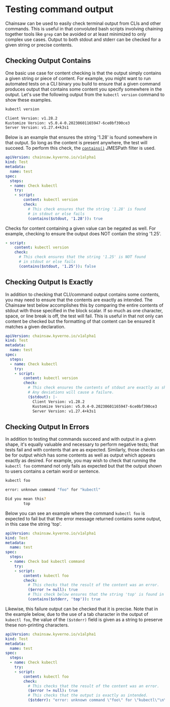 # Testing command output

Chainsaw can be used to easily check terminal output from CLIs and other commands. This is useful in that convoluted bash scripts involving chaining together tools like `grep` can be avoided or at least minimized to only complex use cases. Output to both stdout and stderr can be checked for a given string or precise contents.

## Checking Output Contains

One basic use case for content checking is that the output simply contains a given string or piece of content. For example, you might want to run automated tests on a CLI binary you build to ensure that a given command produces output that contains some content you specify somewhere in the output. Let's use the following output from the `kubectl version` command to show these examples.

```sh
kubectl version

Client Version: v1.28.2
Kustomize Version: v5.0.4-0.20230601165947-6ce0bf390ce3
Server Version: v1.27.4+k3s1
```

Below is an example that ensures the string '1.28' is found somewhere in that output. So long as the content is present anywhere, the test will succeed. To perform this check, the [`contains()`](/kyverno/chainsaw/jp/functions/) JMESPath filter is used.

```yaml
apiVersion: chainsaw.kyverno.io/v1alpha1
kind: Test
metadata:
  name: test
spec:
  steps:
  - name: Check kubectl
    try:
    - script:
        content: kubectl version
        check:
          # This check ensures that the string '1.28' is found
          # in stdout or else fails
          (contains($stdout, '1.28')): true
```

Checks for content containing a given value can be negated as well. For example, checking to ensure the output does NOT contain the string '1.25'.

```yaml
- script:
    content: kubectl version
    check:
      # This check ensures that the string '1.25' is NOT found
      # in stdout or else fails
      (contains($stdout, '1.25')): false
```

## Checking Output Is Exactly

In addition to checking that CLI/command output contains some contents, you may need to ensure that the contents are exactly as intended. The Chainsaw test below accomplishes this by comparing the entire contents of stdout with those specified in the block scalar. If so much as one character, space, or line break is off, the test will fail. This is useful in that not only can content be checked but the formatting of that content can be ensured it matches a given declaration.

```yaml
apiVersion: chainsaw.kyverno.io/v1alpha1
kind: Test
metadata:
  name: test
spec:
  steps:
  - name: Check kubectl
    try:
    - script:
        content: kubectl version
        check:
          # This check ensures the contents of stdout are exactly as shown.
          # Any deviations will cause a failure.
          ($stdout): |-
            Client Version: v1.28.2
            Kustomize Version: v5.0.4-0.20230601165947-6ce0bf390ce3
            Server Version: v1.27.4+k3s1
```

## Checking Output In Errors

In addition to testing that commands succeed and with output in a given shape, it's equally valuable and necessary to perform negative tests; that tests fail and with contents that are as expected. Similarly, those checks can be for output which has some contents as well as output which appears exactly as desired. For example, you may wish to check that running the `kubectl foo` command not only fails as expected but that the output shown to users contains a certain word or sentence.

```sh
kubectl foo

error: unknown command "foo" for "kubectl"

Did you mean this?
        top
```

Below you can see an example where the command `kubectl foo` is expected to fail but that the error message returned contains some output, in this case the string 'top'.

```yaml
apiVersion: chainsaw.kyverno.io/v1alpha1
kind: Test
metadata:
  name: test
spec:
  steps:
  - name: Check bad kubectl command
    try:
    - script:
        content: kubectl foo
        check:
          # This checks that the result of the content was an error.
          ($error != null): true
          # This check below ensures that the string 'top' is found in stderr or else fails
          (contains($stderr, 'top')): true
```

Likewise, this failure output can be checked that it is precise. Note that in the example below, due to the use of a tab character in the output of `kubectl foo`, the value of the `($stderr)` field is given as a string to preserve these non-printing characters.

```yaml
apiVersion: chainsaw.kyverno.io/v1alpha1
kind: Test
metadata:
  name: test
spec:
  steps:
  - name: Check kubectl
    try:
    - script:
        content: kubectl foo
        check:
          # This checks that the result of the content was an error.
          ($error != null): true
          # This checks that the output is exactly as intended.
          ($stderr): "error: unknown command \"foo\" for \"kubectl\"\n\nDid you mean this?\n\ttop"
```
